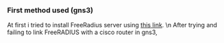 ### First method used (gns3)

At first i tried to install FreeRadius server using [this link](https://computingforgeeks.com/how-to-install-freeradius-and-daloradius-on-ubuntu/). \n
After trying and failing to link FreeRADIUS with a cisco router in gns3,
